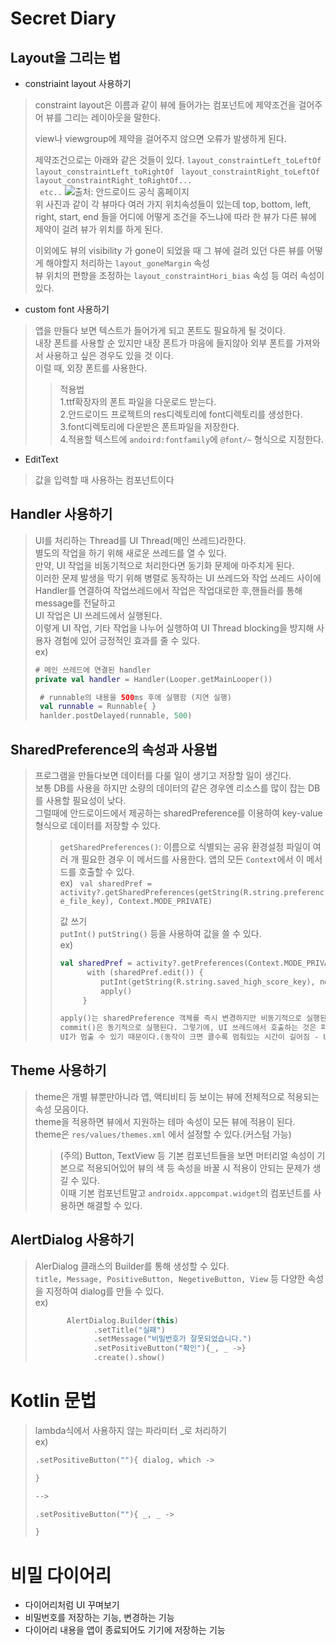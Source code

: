 Secret Diary
============
## Layout을 그리는 법
+ constriaint layout 사용하기
> constraint layout은 이름과 같이 뷰에 들어가는 컴포넌트에 제약조건을
> 걸어주어 뷰를 그리는 레이아웃을 말한다.
>
> view나 viewgroup에 제약을 걸어주지 않으면 오류가 발생하게 된다.
>
> 제약조건으로는 아래와 같은 것들이 있다.
>```layout_constraintLeft_toLeftOf ```
> ```layout_constraintLeft_toRightOf ```
> ```layout_constraintRight_toLeftOf  ```
> ```layout_constraintRight_toRightOf...```  
> ``` etc..```
>![출처: 안드로이드 공식 홈페이지](https://developer.android.com/static/reference/androidx/constraintlayout/widget/resources/images/relative-positioning-constraints.png?hl=ko "출처: 안드로이드 공식 홈페이지")  
> 위 사진과 같이 각 뷰마다 여러 가지 위치속성들이 있는데 top, bottom, left, right, start, end 들을
> 어디에 어떻게 조건을 주느냐에 따라 한 뷰가 다른 뷰에 제약이 걸려 뷰가 위치를 하게 된다.
>
> 이외에도 뷰의 visibility 가 gone이 되었을 때 그 뷰에 걸려 있던 다른 뷰를 어떻게 해야할지 처리하는 ```layout_goneMargin``` 속성  
> 뷰 위치의 편향을 조정하는 ```layout_constraintHori_bias``` 속성 등 여러 속성이 있다.

+ custom font 사용하기
> 앱을 만들다 보면 텍스트가 들어가게 되고 폰트도 필요하게 될 것이다.  
> 내장 폰트를 사용할 순 있지만 내장 폰트가 마음에 들지않아 외부 폰트를 가져와서 사용하고 싶은 경우도 있을 것 이다.  
> 이럴 때, 외장 폰트를 사용한다.
>> 적용법  
> > 1.ttf확장자의 폰트 파일을 다운로드 받는다.  
> > 2.안드로이드 프로젝트의 res디렉토리에 font디렉토리를 생성한다.  
> > 3.font디렉토리에 다운받은 폰트파일을 저장한다.  
> > 4.적용할 텍스트에 ```andoird:fontfamily```에 ```@font/~``` 형식으로 지정한다.

+  EditText
> 값을 입력할 때 사용하는 컴포넌트이다

## Handler 사용하기
> UI를 처리하는 Thread를 UI Thread(메인 쓰레드)라한다.   
> 별도의 작업을 하기 위해 새로운 쓰레드를 열 수 있다.    
> 만약, UI 작업을 비동기적으로 처리한다면 동기화 문제에 마주치게 된다.  
> 이러한 문제 발생을 막기 위해 병렬로 동작하는 UI 쓰레드와 작업 쓰레드 사이에 Handler를 연결하여
> 작업쓰레드에서 작업은 작업대로한 후,핸들러를 통해 message를 전달하고     
> UI 작업은 UI 쓰레드에서 실행된다.  
> 이렇게 UI 작업, 기타 작업을 나누어 실행하여 UI Thread blocking을 방지해 사용자 경험에 있어 긍정적인 효과를 줄 수 있다.   
> ex)
> ```kotlin
> # 메인 쓰레드에 연결된 handler
> private val handler = Handler(Looper.getMainLooper())
> ```
> ```kotlin
>  # runnable의 내용을 500ms 후에 실행함 (지연 실행)
>  val runnable = Runnable{ }
>  hanlder.postDelayed(runnable, 500)
> ```
## SharedPreference의 속성과 사용법
> 프로그램을 만들다보면 데이터를 다룰 일이 생기고 저장할 일이 생긴다.  
> 보통 DB를 사용을 하지만 소량의 데이터의 같은 경우엔 리소스를 많이 잡는 DB를 사용할 필요성이 낮다.  
> 그럴때에 안드로이드에서 제공하는 sharedPreference를 이용하여 key-value형식으로 데이터를 저장할 수 있다.
>> ```getSharedPreferences()```: 이름으로 식별되는 공유 환경설정 파일이 여러 개 필요한 경우 이 메서드를 사용한다. 앱의 모든 ```Context```에서 이 메서드를 호출할 수 있다.  
>> ex)
>> ``` val sharedPref = activity?.getSharedPreferences(getString(R.string.preference_file_key), Context.MODE_PRIVATE)```
>>
>> 값 쓰기  
>> ```putInt()``` ```putString()``` 등을 사용하여 값을 쓸 수 있다.  
>> ex)
>> ```kotlin
>> val sharedPref = activity?.getPreferences(Context.MODE_PRIVATE) ?: return
>>       with (sharedPref.edit()) {
>>          putInt(getString(R.string.saved_high_score_key), newHighScore)
>>          apply()
>>      }
>> 
>> apply()는 sharedPreference 객체를 즉시 변경하지만 비동기적으로 실행된다.
>> commit()은 동기적으로 실행된다. 그렇기에, UI 쓰레드에서 호출하는 것은 피해야한다.  
>> UI가 멈출 수 있기 때문이다.(동작이 크면 클수록 멈춰있는 시간이 길어짐 - UI thread blocking)
>> ``` 
## Theme 사용하기
> theme은 개별 뷰뿐만아니라 앱, 액티비티 등 보이는 뷰에 전체적으로 적용되는 속성 모음이다.  
> theme을 적용하면 뷰에서 지원하는 테마 속성이 모든 뷰에 적용이 된다.  
> theme은 ```res/values/themes.xml``` 에서 설정할 수 있다.(커스텀 가능)
>
>> (주의) Button, TextView 등 기본 컴포넌트들을 보면 머터리얼 속성이 기본으로 적용되어있어
>> 뷰의 색 등 속성을 바꿀 시 적용이 안되는 문제가 생길 수 있다.  
>> 이때 기본 컴포넌트말고 ```androidx.appcompat.widget```의 컴포넌트를 사용하면 해결할 수 있다.

## AlertDialog 사용하기
> AlerDialog 클래스의 Builder를 통해 생성할 수 있다.  
> ```title, Message, PositiveButton, NegetiveButton, View``` 등 다양한 속성을 지정하여 dialog를 만들 수 있다.  
> ex)
>```kotlin     
>        AlertDialog.Builder(this)
>              .setTitle("실패")
>              .setMessage("비밀번호가 잘못되었습니다.")
>              .setPositiveButton("확인"){_, _ ->}
>              .create().show()
>```


# Kotlin 문법
> lambda식에서 사용하지 않는 파라미터 _로 처리하기  
> ex)
> ```kotlin
> .setPositiveButton(""){ dialog, which ->
> 
> }
> 
> -->
> 
> .setPositiveButton(""){ _, _ ->
> 
> }
> ```
# 비밀 다이어리
+ 다이어리처럼 UI 꾸며보기
+ 비밀번호를 저장하는 기능, 변경하는 기능
+ 다이어리 내용을 앱이 종료되어도 기기에 저장하는 기능
